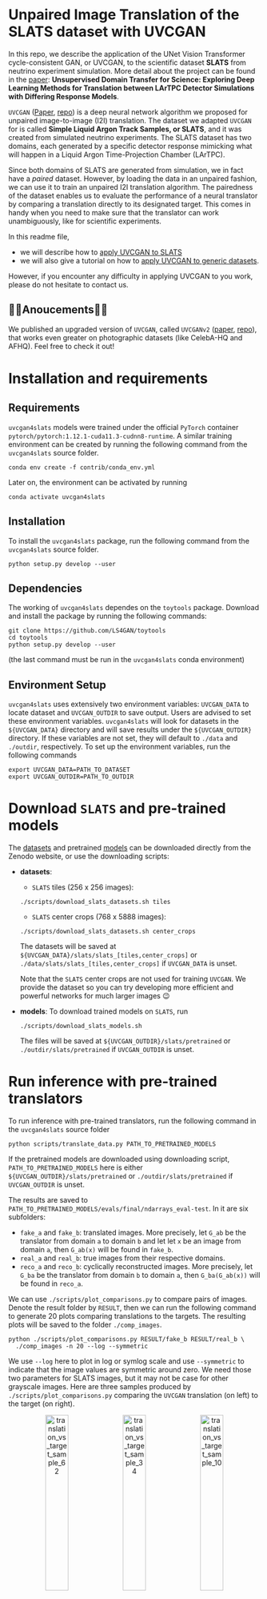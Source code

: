 # Unpaired Image Translation of the SLATS dataset with UVCGAN

In this repo, we describe the application of the UNet Vision Transformer cycle-consistent GAN, or UVCGAN, to the scientific dataset **SLATS** from neutrino experiment simulation.
More detail about the project can be found in the [paper][uvcgan4slats_paper]: **Unsupervised Domain Transfer for Science: Exploring Deep Learning Methods for Translation between LArTPC Detector Simulations with Differing Response Models**.

`UVCGAN` ([Paper][uvcgan_paper], [repo][uvcgan_repo]) is a deep neural network algorithm we proposed for unpaired image-to-image (I2I) translation.
The dataset we adapted `UVCGAN` for is called **Simple Liquid Argon Track Samples, or SLATS**, and it was created from simulated neutrino experiments.
The SLATS dataset has two domains, each generated by a specific detector response mimicking what will happen in a Liquid Argon Time-Projection Chamber (LArTPC).

Since both domains of SLATS are generated from simulation, we in fact have a _paired_ dataset.
However, by loading the data in an unpaired fashion, we can use it to train an unpaired I2I translation algorithm.
The pairedness of the dataset enables us to evaluate the performance of a neural translator by comparing a translation directly to its designated target.
This comes in handy when you need to make sure that the translator can work unambiguously, like for scientific experiments.

In this readme file,
- we will describe how to [apply UVCGAN to SLATS](#run-inference-with-pretrained-translators)
- we will also give a tutorial on how to [apply UVCGAN to generic datasets](#train-your-own-model).

However, if you encounter any difficulty in applying UVCGAN to you work, please do not hesitate to contact us.

## :tada::tada:Anoucements:tada::tada:
We published an upgraded version of `UVCGAN`, called `UVCGANv2` ([paper][uvcgan2_paper], [repo][uvcgan2_repo]), that works even greater on photographic datasets (like CelebA-HQ and AFHQ). Feel free to check it out!


# Installation and requirements

## Requirements

`uvcgan4slats` models were trained under the official `PyTorch` container 
`pytorch/pytorch:1.12.1-cuda11.3-cudnn8-runtime`. A similar training environment 
can be created by running the following command from the `uvcgan4slats` source folder.
```
conda env create -f contrib/conda_env.yml
```
Later on, the environment can be activated by running
```
conda activate uvcgan4slats
```

## Installation

To install the `uvcgan4slats` package, run the following command from the 
`uvcgan4slats` source folder.
```
python setup.py develop --user
```

## Dependencies

The working of `uvcgan4slats` dependes on the `toytools` package. Download and install the package by running the following commands:
```
git clone https://github.com/LS4GAN/toytools
cd toytools
python setup.py develop --user
```
(the last command must be run in the `uvcgan4slats` conda environment)

## Environment Setup

`uvcgan4slats` uses extensively two environment variables: `UVCGAN_DATA` to 
locate dataset and `UVCGAN_OUTDIR` to save output. Users are advised to set 
these environment variables. `uvcgan4slats` will look for datasets in the 
`${UVCGAN_DATA}` directory and will save results under the `${UVCGAN_OUTDIR}` 
directory. If these variables are not set, they will default to `./data` and 
`./outdir`, respectively. To set up the environment variables, run the following 
commands
```
export UVCGAN_DATA=PATH_TO_DATASET
export UVCGAN_OUTDIR=PATH_TO_OUTDIR
```

# Download `SLATS` and pre-trained models
The [datasets](https://zenodo.org/record/7809108) and pretrained 
[models](https://zenodo.org/deposit/7809460) can be downloaded directly from the 
Zenodo website, or use the downloading scripts:
- **datasets**:
  - `SLATS` tiles (256 x 256 images):  
  ```
  ./scripts/download_slats_datasets.sh tiles
  ```
  - `SLATS` center crops (768 x 5888 images):
  ```
  ./scripts/download_slats_datasets.sh center_crops
  ``` 
  The datasets will be saved at 
  `${UVCGAN_DATA}/slats/slats_[tiles,center_crops]` or 
  `./data/slats/slats_[tiles,center_crops]` if `UVCGAN_DATA` is unset.

  Note that the `SLATS` center crops are not used for training `UVCGAN`. We   
  provide the dataset so you can try developing more efficient and powerful 
  networks for much larger images :wink:
- **models**:
  To download trained models on `SLATS`, run
  ```
  ./scripts/download_slats_models.sh
  ```
  The files will be saved at `${UVCGAN_OUTDIR}/slats/pretrained` or 
  `./outdir/slats/pretrained` if `UVCGAN_OUTDIR` is unset.

# Run inference with pre-trained translators
To run inference with pre-trained translators, run the following command in the 
`uvcgan4slats` source folder
```
python scripts/translate_data.py PATH_TO_PRETRAINED_MODELS
```
If the pretrained models are downloaded using downloading script, 
`PATH_TO_PRETRAINED_MODELS` here is either
`${UVCGAN_OUTDIR}/slats/pretrained` or `./outdir/slats/pretrained` if
`UVCGAN_OUTDIR` is unset.

The results are saved to
`PATH_TO_PRETRAINED_MODELS/evals/final/ndarrays_eval-test`. In it are six 
subfolders:
- `fake_a` and `fake_b`: translated images. 
  More precisely, let `G_ab` be the translator from domain `a` to domain `b` and 
  let let `x` be an image from domain `a`, then `G_ab(x)` will be found in 
  `fake_b`.
- `real_a` and `real_b`: true images from their respective domains.
- `reco_a` and `reco_b`: cyclically reconstructed images.
  More precisely, let `G_ba` be the translator from domain `b` to domain `a`, 
  then `G_ba(G_ab(x))` will be found in `reco_a`.

We can use `./scripts/plot_comparisons.py` to compare pairs of images. Denote
the result folder by `RESULT`, then we can run the following command to generate
20 plots comparing translations to the targets. The resulting plots will be
saved to the folder `./comp_images`.
```
python ./scripts/plot_comparisons.py RESULT/fake_b RESULT/real_b \
  ./comp_images -n 20 --log --symmetric
```
We use `--log` here to plot in log or symlog scale and use `--symmetric` to 
indicate that the image values are symmetric around zero. We need those two 
parameters for SLATS images, but it may not be case for other grayscale images. 
Here are three samples produced by `./scripts/plot_comparisons.py` comparing the 
`UVCGAN` translation (on left) to the target (on right).
<p align="center">
  <img src="https://github.com/LS4GAN/gallery/blob/main/uvcgan4slats/img_comparison/sample_62.png" width="30%" title="translation_vs_target_sample_62">
  <img src="https://github.com/LS4GAN/gallery/blob/main/uvcgan4slats/img_comparison/sample_34.png" width="30%" title="translation_vs_target_sample_34">
  <img src="https://github.com/LS4GAN/gallery/blob/main/uvcgan4slats/img_comparison/sample_107.png" width="30%" title="translation_vs_target_sample_10">
</p>

# Train your own model
In this part, we demonstrate how to train `UVCGAN` model on your own dataset. We 
will discuss three topics: Prepare the dataset, Pre-train the generators 
(optional), and Train I2I translation. 

For pretraining and training, we will use scripts for `SLATS` as examples. We 
recommend making minimal modifications to the provided example scripts to 
initiate the training process, and gradually adding further customizations to 
achieve better results.

## 0. Dataset
Please organized your dataset as follows:
```bash
PATH/TO/YOUR/DATASET
├── train
│   ├── DOMAIN_A
│   └── DOMAIN_B
└── test
    ├── DOMAIN_A
    └── DOMAIN_B
```
where `PATH/TO/YOUR/DATASET` is the [dataset location][dataset_location] and
`DOMAIN_A` and `DOMAIN_B` are the [domain names][domain_names].
### 0.1 Natural images
  If you images have extension `jepg`, `png`, `webp` [etc][image_ext]., please
  consider using [UVCGAN][uvcgan_repo] or [UVCGAN2][uvcgan2_repo] instead.
  However, if your images are grayscale but saved as multi-channel (like RGB) 
  images, you may also consider converting them to grayscale image and then
  to `NumPy` arrays.
### 0.2 `NumPy` arrays (saved with extension `.npz`)
  - _no transform needed_:
    For a standalone example of data loading without transform, see 
    [`dataloading.py`][dataloading]. The dataset used in this script is an 
    excerpt from the `SLATS` dataset.
  - _transform needed_:
    For a standalone example of data loading with transform, see
    [`dataloading_transform.py`][dataloading_transform]. The dataset used in 
    this script is adapted from the [BRaTS 2021 Task 1 dataset][MRI_dataset].
### 0.3 Customized dataset API
  In case you need to use your own dataset API, please save the script to
  [`./uvcgan/data/datasets`](./uvcgan/data/datasets) and update the
  `select_dataset` function in [`./uvcgan/data/data.py`](./uvcgan/data/data.py)
  with your own dataset API.

## 1. Pretraining (optional but recommended)
Unpaired image-to-image translation presents a significant challenge. As such, 
it may be advantageous to start the training with prepared networks, rather than 
randomly initialized ones. And the advantange of pre-training is confirmed by 
multiple works (see section 5.3 of the [`UVCGAN` paper][uvcgan_paper] for more 
information). There are a number of ways for pre-training. Here for `SLATS`, we 
use the BERT-like pretraining approach. We subdivide each image into a grid of 
32 x 32 blocks and randomly replace the all values in 40% of the blocks with 
zero. Then, we train a generator to fill in the blanks on the two domains 
jointly. This generator is then used to initialize both generators for the 
translation training. For more detail of pre-training on `SLATS`, see section 
3.3.1 of the [`UVCGAN4SLATS` paper][uvcgan4slats_paper]. 

You may start with the script, 
[`pretrain_slats-256.py`](./scripts/slats/pretrain_slats-256.py), for `SLATS` 
with modifications to [dataset location][dataset_location], 
[domain names][domain_names], [label][label], and [outdir][outdir]. Run the pre-
training script as:
```
python ./script/slats/pretrain_slats-256.py
```
Generator type and batch size can be configured using command-line flags `--gen` 
and `--batch_size`, respectively. All other parameters (e.g. 
generator/discriminator, optimizer, scheduler, masking, etc.) can be modified 
directly in the script.

## 2. Training
Similar to pre-training, you can initiate the I2I translation training with the 
script, [train_slats-256.py](./scripts/slats/train_slats-256.py), for `SLATS` 
with modifications to [dataset location][dataset_location], 
[domain names][domain_names], [label][label], [outdir][outdir], and where the 
pre-trained generator can be located (field [`transfer`][transfer] in the 
`args_dict`). However, if you choose to commence without pre-training, simply 
remove the field [`transfer`][transfer] from `args_dict` or set its value to 
`None`. Run the translation training as:
```
python ./script/slats/train_slats-256.py
```
### 2.1 Key hyper-parameters for optimal performance
Please consider tuning the following parameters for better result:
1. **cycle-consistency loss coefficient `--lambda-cycle`**: 
  Equal to $\lambda_{\textrm{cyc}}$ in section 3.1 of the 
  [`UVCGAN` paper][uvcgan_paper], and $\lambda_{a}$ and $\lambda_{b}$ in section 
  3.3.2 of the [`UVCGAN4SLATS` paper][uvcgan4slats_paper].
1. **learning rates `--lr-gen` and `--lr-disc`**: 
  See dicussion in section 3.3.2 of the 
  [`UVCGAN4SLATS` paper][uvcgan4slats_paper].
1. **discriminator gradient penalty `--gp-constant` and `--gp-lambda`**: 
  In section 3.3 of the [`UVCGAN` paper][uvcgan_paper] and section 3.3.2 of the 
  [`UVCGAN4SLATS` paper][uvcgan4slats_paper], we have `gp-constant` 
  $=\gamma$ and `gp-lambda` $=\lambda_{\textrm{GP}}$.

  


<!---References and Citations -->
[uvcgan4slats_paper]: https://www.researchgate.net/publication/370024945_Unsupervised_Domain_Transfer_for_Science_Exploring_Deep_Learning_Methods_for_Translation_between_LArTPC_Detector_Simulations_with_Differing_Response_Models
[uvcgan_paper]: https://openaccess.thecvf.com/content/WACV2023/html/Torbunov_UVCGAN_UNet_Vision_Transformer_Cycle-Consistent_GAN_for_Unpaired_Image-to-Image_Translation_WACV_2023_paper.html
[uvcgan_repo]: https://github.com/LS4GAN/uvcgan
[uvcgan2_paper]: https://arxiv.org/abs/2303.16280
[uvcgan2_repo]: https://github.com/LS4GAN/uvcgan2
[dataset_location]: https://github.com/pphuangyi/uvcgan4slats/blob/2ce2ec607c68a3d9d382659b515e28960ae6dd67/scripts/slats/pretrain_slats-256.py#L64
[domain_names]: https://github.com/pphuangyi/uvcgan4slats/blob/2ce2ec607c68a3d9d382659b515e28960ae6dd67/scripts/slats/pretrain_slats-256.py#L69
[label]: https://github.com/pphuangyi/uvcgan4slats/blob/2ce2ec607c68a3d9d382659b515e28960ae6dd67/scripts/slats/pretrain_slats-256.py#L111
[outdir]: https://github.com/pphuangyi/uvcgan4slats/blob/2ce2ec607c68a3d9d382659b515e28960ae6dd67/scripts/slats/pretrain_slats-256.py#L112
[transfer]: https://github.com/pphuangyi/uvcgan4slats/blob/8593953347dbeab747319b5776c475750f88659a/scripts/slats/train_slats-256.py#L154
[MRI_dataset]: https://www.kaggle.com/datasets/dschettler8845/brats-2021-task1
[image_ext]: https://pytorch.org/vision/main/_modules/torchvision/datasets/folder.html
[dataloading]: ./examples/dataloading/dataloading.py
[dataloading_transform]: ./examples/dataloading/dataloading_transform.py
